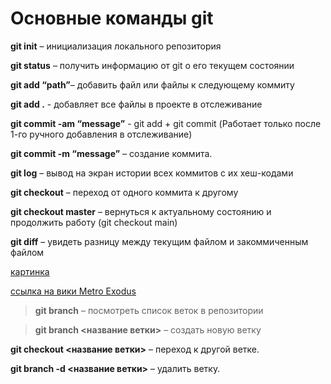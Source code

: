 # **Основные команды git**

**git init** – инициализация локального репозитория

**git status** – получить информацию от git о его текущем состоянии

**git add “path”**– добавить файл или файлы к следующему коммиту

**git add .** - добавляет все файлы в проекте в отслеживание

**git commit -am “message”** - git add + git commit (Работает только после 1-го ручного добавления в отслеживание)

**git commit -m “message”** – создание коммита.

**git log** – вывод на экран истории всех коммитов с их хеш-кодами

**git checkout** – переход от одного коммита к другому

**git checkout master** – вернуться к актуальному состоянию и продолжить работу (git checkout main)

**git diff** – увидеть разницу между текущим файлом и закоммиченным файлом

[картинка](image.jpg.jpg)

[ссылка на вики Metro Exodus](https://ru.wikipedia.org/wiki/Metro_Exodus)

> **git branch** – посмотреть список веток в репозитории

> **git branch <название ветки>** – создать новую ветку

**git checkout <название ветки>** – переход к другой ветке.

**git branch -d <название ветки>** – удалить ветку.
